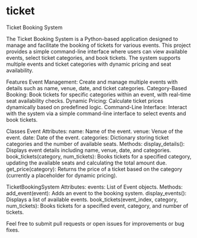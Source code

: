 # ticket
Ticket Booking System

The Ticket Booking System is a Python-based application designed to manage and facilitate the booking of tickets for various events. This project provides a simple command-line interface where users can view available events, select ticket categories, and book tickets. The system supports multiple events and ticket categories with dynamic pricing and seat availability.

Features
Event Management: Create and manage multiple events with details such as name, venue, date, and ticket categories.
Category-Based Booking: Book tickets for specific categories within an event, with real-time seat availability checks.
Dynamic Pricing: Calculate ticket prices dynamically based on predefined logic.
Command-Line Interface: Interact with the system via a simple command-line interface to select events and book tickets.

Classes
Event
Attributes:
name: Name of the event.
venue: Venue of the event.
date: Date of the event.
categories: Dictionary storing ticket categories and the number of available seats.
Methods:
display_details(): Displays event details including name, venue, date, and categories.
book_tickets(category, num_tickets): Books tickets for a specified category, updating the available seats and calculating the total amount due.
get_price(category): Returns the price of a ticket based on the category (currently a placeholder for dynamic pricing).

TicketBookingSystem
Attributes:
events: List of Event objects.
Methods:
add_event(event): Adds an event to the booking system.
display_events(): Displays a list of available events.
book_tickets(event_index, category, num_tickets): Books tickets for a specified event, category, and number of tickets.

Feel free to submit pull requests or open issues for improvements or bug fixes.



